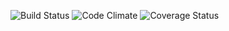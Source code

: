 ![Build Status](https://codeship.com/projects/452415e0-e651-0133-fab8-3ed6a847b01d/status?branch=master)
![Code Climate](https://codeclimate.com/github/annaguidi/breaktoy.png)
![Coverage Status](https://coveralls.io/repos/annaguidi/breaktoy/badge.png)
